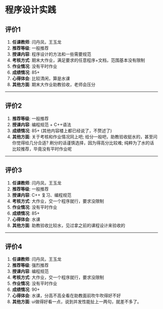 # 程序设计实践

## 评价1

1. **任课教师**: 闫丹凤，王玉龙
2. **推荐等级**: 一般推荐
3. **授课内容**: 程序设计的方法和一些需要规范
4. **考核方式**: 期末大作业，满足要求的任意程序+文档，范围基本没有限制
5. **作业情况**: 没有平时作业
6. **成绩情况**: 85+
7. **心得体会**: 比较清闲，算是水课
8. **其他方面**: 期末大作业助教验收，老师会压分

---

## 评价2

1. **推荐等级**: 一般推荐
2. **授课内容**: 编程规范 + C++语法
3. **成绩情况**: 85+ (其他内容楼上都已经说了，不赘述了)
4. **其他方面**: 关于考核和作业情况同上吧; 给分一般吧，助教验收挺水的，甚至问你觉得给几分合适? 刷分的话谨慎选择，因为得高分比较难; 纯粹为了水的话比较推荐，毕竟没有平时作业呢

---

## 评价3

1. **任课教师**: 闫丹凤，王玉龙
2. **推荐等级**: 一般推荐
3. **授课内容**: C++ 复习、编程规范
4. **考核方式**: 大作业，交一个程序就行，要求没限制
5. **作业情况**: 没有平时作业
6. **成绩情况**: 85+
7. **心得体会**: 水课
8. **其他方面**: 助教验收比较水，见过拿之前的课程设计来验收的



---

## 评价4

1. **任课教师**: 闫丹凤，王玉龙
2. **推荐等级**: 强烈推荐
3. **授课内容**: 编程规范
4. **考核方式**: 大作业，交一个程序就行，要求没限制
5. **作业情况**: 没有平时作业
6. **成绩情况**: 90+
7. **心得体会**: 水课，分高不高全看在助教面前吹牛吹得好不好
8. **其他方面**: ui做得好看一点，说到并发性能扯上一两句，就差不多了。
